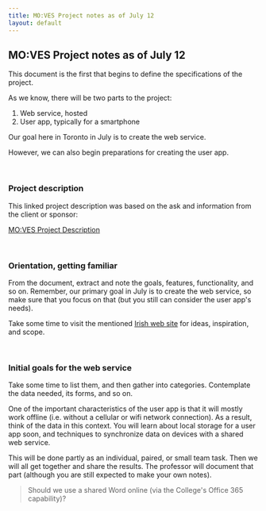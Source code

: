 ```yaml
---
title: MO:VES Project notes as of July 12
layout: default
---
```


## MO:VES Project notes as of July 12

This document is the first that begins to define the specifications of the project. 

As we know, there will be two parts to the project:
1. Web service, hosted 
2. User app, typically for a smartphone

Our goal here in Toronto in July is to create the web service. 

However, we can also begin preparations for creating the user app. 

<br>

### Project description

This linked project description was based on the ask and information from the client or sponsor:

[MO:VES Project Description](moves-project-description)

<br>

### Orientation, getting familiar 

From the document, extract and note the goals, features, functionality, and so on. Remember, our primary goal in July is to create the web service, so make sure that you focus on that (but you still can consider the user app's needs).

Take some time to visit the mentioned [Irish web site](https://www.itas.ie) for ideas, inspiration, and scope. 

<br>

### Initial goals for the web service 

Take some time to list them, and then gather into categories. Contemplate the data needed, its forms, and so on. 

One of the important characteristics of the user app is that it will mostly work offline (i.e. without a cellular or wifi network connection). As a result, think of the data in this context. You will learn about local storage for a user app soon, and techniques to synchronize data on devices with a shared web service. 

This will be done partly as an individual, paired, or small team task. Then we will all get together and share the results. The professor will document that part (although you are still expected to make your own notes). 

> Should we use a shared Word online (via the College's Office 365 capability)? 

<br>
